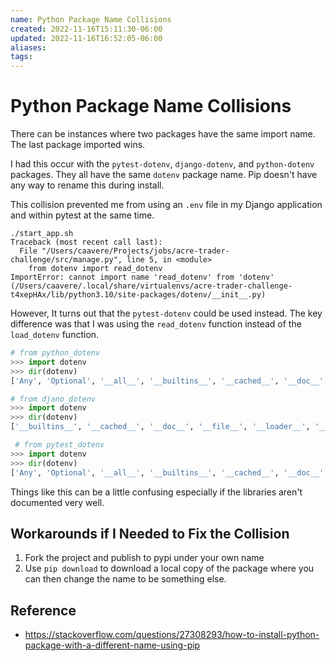 ```yaml
---
name: Python Package Name Collisions
created: 2022-11-16T15:11:30-06:00
updated: 2022-11-16T16:52:05-06:00
aliases: 
tags: 
---
```

# Python Package Name Collisions

There can be instances where two packages have the same import name.  The last package imported wins.

I had this occur with the `pytest-dotenv`, `django-dotenv`, and `python-dotenv` packages.  They all have the same `dotenv` package name.  Pip doesn't have any way to rename this during install.

This collision prevented me from using an `.env` file in my Django application and within pytest at the same time.

```shell
./start_app.sh 
Traceback (most recent call last):
  File "/Users/caavere/Projects/jobs/acre-trader-challenge/src/manage.py", line 5, in <module>
    from dotenv import read_dotenv
ImportError: cannot import name 'read_dotenv' from 'dotenv' (/Users/caavere/.local/share/virtualenvs/acre-trader-challenge-t4xepHAx/lib/python3.10/site-packages/dotenv/__init__.py)
```

However, It turns out that the `pytest-dotenv` could be used instead.  The key difference was that I was using the `read_dotenv` function instead of the `load_dotenv` function.

```python
# from python_dotenv
>>> import dotenv
>>> dir(dotenv)
['Any', 'Optional', '__all__', '__builtins__', '__cached__', '__doc__', '__file__', '__loader__', '__name__', '__package__', '__path__', '__spec__', 'dotenv_values', 'find_dotenv', 'get_cli_string', 'get_key', 'load_dotenv', 'load_ipython_extension', 'main', 'parser', 'set_key', 'unset_key', 'variables']

# from djano_dotenv
>>> import dotenv
>>> dir(dotenv)
['__builtins__', '__cached__', '__doc__', '__file__', '__loader__', '__name__', '__package__', '__spec__', '__version__', 'line_re', 'os', 'parse_dotenv', 're', 'read_dotenv', 'sys', 'variable_re', 'warnings']

 # from pytest_dotenv
>>> import dotenv
>>> dir(dotenv)
['Any', 'Optional', '__all__', '__builtins__', '__cached__', '__doc__', '__file__', '__loader__', '__name__', '__package__', '__path__', '__spec__', 'dotenv_values', 'find_dotenv', 'get_cli_string', 'get_key', 'load_dotenv', 'load_ipython_extension', 'main', 'parser', 'set_key', 'unset_key', 'variables']
```

Things like this can be a little confusing especially if the libraries aren't documented very well.

## Workarounds if I Needed to Fix the Collision
1. Fork the project and publish to pypi under your own name
2. Use `pip download` to download a local copy of the package where you can then change the name to be something else.

## Reference
- https://stackoverflow.com/questions/27308293/how-to-install-python-package-with-a-different-name-using-pip
